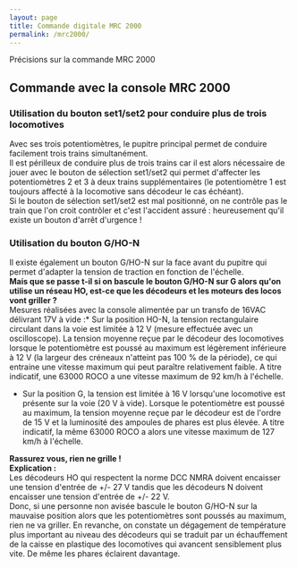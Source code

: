 ```yaml
---
layout: page
title: Commande digitale MRC 2000
permalink: /mrc2000/
---
```


Précisions sur la commande MRC 2000

Commande avec la console MRC 2000
---------------------------------

### Utilisation du bouton set1/set2 pour conduire plus de trois locomotives

Avec ses trois potentiomètres, le pupitre principal permet de conduire facilement trois trains simultanément.  
Il est périlleux de conduire plus de trois trains car il est alors nécessaire de jouer avec le bouton de sélection set1/set2 qui permet d'affecter les potentiomètres 2 et 3 à deux trains supplémentaires (le potentiomètre 1 est toujours affecté à la locomotive sans décodeur le cas échéant).  
Si le bouton de sélection set1/set2 est mal positionné, on ne contrôle pas le train que l'on croit contrôler et c'est l'accident assuré : heureusement qu'il existe un bouton d'arrêt d'urgence !

### Utilisation du bouton G/HO-N

Il existe également un bouton G/HO-N sur la face avant du pupitre qui permet d'adapter la tension de traction en fonction de l'échelle.  
**Mais que se passe t-il si on bascule le bouton G/HO-N sur G alors qu'on utilise un réseau HO, est-ce que les décodeurs et les moteurs des locos vont griller ?**  
Mesures réalisées avec la console alimentée par un transfo de 16VAC délivrant 17V à vide :*   Sur la position HO-N, la tension rectangulaire circulant dans la voie est limitée à 12 V (mesure effectuée avec un oscilloscope). La tension moyenne reçue par le décodeur des locomotives lorsque le potentiomètre est poussé au maximum est légèrement inférieure à 12 V (la largeur des créneaux n'atteint pas 100 % de la période), ce qui entraine une vitesse maximum qui peut paraître relativement faible. A titre indicatif, une 63000 ROCO a une vitesse maximum de 92 km/h à l'échelle.
*   Sur la position G, la tension est limitée à 16 V lorsqu'une locomotive est présente sur la voie (20 V à vide). Lorsque le potentiomètre est poussé au maximum, la tension moyenne reçue par le décodeur est de l'ordre de 15 V et la luminosité des ampoules de phares est plus élevée. A titre indicatif, la même 63000 ROCO a alors une vitesse maximum de 127 km/h à l'échelle.
  
**Rassurez vous, rien ne grille !**  
**Explication :**  
Les décodeurs HO qui respectent la norme DCC NMRA doivent encaisser une tension d'entrée de +/- 27 V tandis que les décodeurs N doivent encaisser une tension d'entrée de +/- 22 V.  
Donc, si une personne non avisée bascule le bouton G/HO-N sur la mauvaise position alors que les potentiomètres sont poussés au maximum, rien ne va griller. En revanche, on constate un dégagement de température plus important au niveau des décodeurs qui se traduit par un échauffement de la caisse en plastique des locomotives qui avancent sensiblement plus vite. De même les phares éclairent davantage.  
